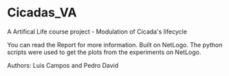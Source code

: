 # Cicadas_VA
A Artifical Life course project - Modulation of Cicada's lifecycle

You can read the Report for more information. Built on NetLogo. The python scripts were used to get the plots from the experiments on NetLogo.

Authors: Luis Campos and Pedro David
